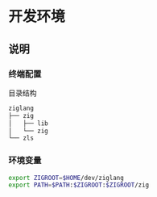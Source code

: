 # 开发环境

## 说明

### 终端配置

目录结构

```sh
ziglang
├── zig
│   ├── lib
│   └── zig
└── zls
```

### 环境变量

```sh
export ZIGROOT=$HOME/dev/ziglang
export PATH=$PATH:$ZIGROOT:$ZIGROOT/zig
```
